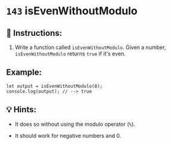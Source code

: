 # `143` isEvenWithoutModulo

## 📝 Instructions:

1. Write a function called `isEvenWithoutModulo`. Given a number, `isEvenWithoutModulo` returns `true` if it's even. 

## Example:

```Js
let output = isEvenWithoutModulo(8);
console.log(output); // --> true
```

## 💡 Hints:

+ It does so without using the modulo operator (`%`). 

+ It should work for negative numbers and 0.
